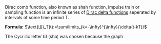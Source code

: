 Dirac comb function, also known as shah function, impulse train or sampling function is an infinite series of [Dirac delta functions](Dirac%20Delta%20Function.md) seperated by intervals of some time period T.

**Formula:** $\text{Ш}_T(t):=\sum\limits_{k=-\infty}^{\infty}{\delta(t-kT)}$

The Cycrillic letter Ш (sha) was chosen because the graph